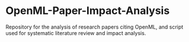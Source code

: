 # OpenML-Paper-Impact-Analysis
Repository for the analysis of research papers citing OpenML, and script used for systematic literature review and impact analysis.
